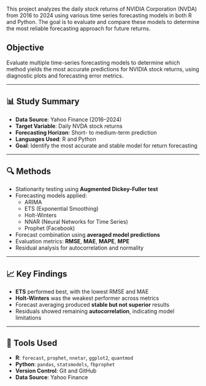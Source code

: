 This project analyzes the daily stock returns of NVIDIA Corporation (NVDA) from 2016 to 2024 using various time series forecasting models in both R and Python. The goal is to evaluate and compare these models to determine the most reliable forecasting approach for future returns.

## Objective

Evaluate multiple time-series forecasting models to determine which method yields the most accurate predictions for NVIDIA stock returns, using diagnostic plots and forecasting error metrics.

---

## 📊 Study Summary

- **Data Source**: Yahoo Finance (2016–2024)
- **Target Variable**: Daily NVDA stock returns
- **Forecasting Horizon**: Short- to medium-term prediction
- **Languages Used**: R and Python
- **Goal**: Identify the most accurate and stable model for return forecasting

---

## 🔍 Methods

- Stationarity testing using **Augmented Dickey-Fuller test**
- Forecasting models applied:
  - ARIMA
  - ETS (Exponential Smoothing)
  - Holt-Winters
  - NNAR (Neural Networks for Time Series)
  - Prophet (Facebook)
- Forecast combination using **averaged model predictions**
- Evaluation metrics: **RMSE**, **MAE**, **MAPE**, **MPE**
- Residual analysis for autocorrelation and normality

---

## 📈 Key Findings

- **ETS** performed best, with the lowest RMSE and MAE
- **Holt-Winters** was the weakest performer across metrics
- Forecast averaging produced **stable but not superior** results
- Residuals showed remaining **autocorrelation**, indicating model limitations

---

## 🧪 Tools Used

- **R**: `forecast`, `prophet`, `nnetar`, `ggplot2`, `quantmod`
- **Python**: `pandas`, `statsmodels`, `fbprophet`
- **Version Control**: Git and GitHub
- **Data Source**: Yahoo Finance
